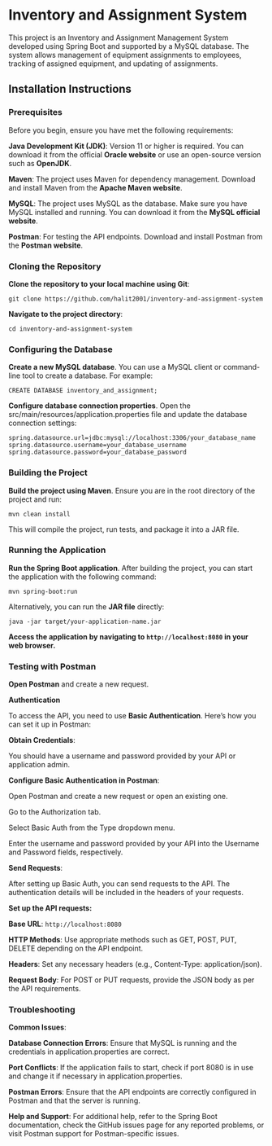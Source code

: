 # Inventory and Assignment System
This project is an Inventory and Assignment Management System developed using Spring Boot and supported by a MySQL database. The system allows management of equipment assignments to employees, tracking of assigned equipment, and updating of assignments.

## Installation Instructions

### Prerequisites

Before you begin, ensure you have met the following requirements:

**Java Development Kit (JDK)**: Version 11 or higher is required. You can download it from the official **Oracle website** or use an open-source version such as **OpenJDK**.

**Maven**: The project uses Maven for dependency management. Download and install Maven from the **Apache Maven website**.

**MySQL**: The project uses MySQL as the database. Make sure you have MySQL installed and running. You can download it from the **MySQL official website**.

**Postman**: For testing the API endpoints. Download and install Postman from the **Postman website**.

### Cloning the Repository

**Clone the repository to your local machine using Git**:

```git clone https://github.com/halit2001/inventory-and-assignment-system```

**Navigate to the project directory**:

```cd inventory-and-assignment-system```

### Configuring the Database

**Create a new MySQL database**. You can use a MySQL client or command-line tool to create a database. For example:

```CREATE DATABASE inventory_and_assignment;```

**Configure database connection properties**. Open the src/main/resources/application.properties file and update the database connection settings:

```
spring.datasource.url=jdbc:mysql://localhost:3306/your_database_name
spring.datasource.username=your_database_username
spring.datasource.password=your_database_password
```

### Building the Project

**Build the project using Maven**. Ensure you are in the root directory of the project and run:

```mvn clean install```

This will compile the project, run tests, and package it into a JAR file.

### Running the Application

**Run the Spring Boot application**. After building the project, you can start the application with the following command:

```mvn spring-boot:run```

Alternatively, you can run the **JAR file** directly:

 ```java -jar target/your-application-name.jar```

**Access the application by navigating to `http://localhost:8080` in your web browser.**

### Testing with Postman

**Open Postman** and create a new request.

**Authentication**

To access the API, you need to use **Basic Authentication**. Here’s how you can set it up in Postman:

**Obtain Credentials**:

You should have a username and password provided by your API or application admin.

**Configure Basic Authentication in Postman**:

Open Postman and create a new request or open an existing one.

Go to the Authorization tab.

Select Basic Auth from the Type dropdown menu.

Enter the username and password provided by your API into the Username and Password fields, respectively.

**Send Requests**:

After setting up Basic Auth, you can send requests to the API. The authentication details will be included in the headers of your requests.

**Set up the API requests:**

  **Base URL**: `http://localhost:8080`

  **HTTP Methods**: Use appropriate methods such as GET, POST, PUT, DELETE depending on the API endpoint.

  **Headers**: Set any necessary headers (e.g., Content-Type: application/json).

  **Request Body**: For POST or PUT requests, provide the JSON body as per the API requirements.

### Troubleshooting

**Common Issues**:

**Database Connection Errors**: Ensure that MySQL is running and the credentials in application.properties are correct.

**Port Conflicts**: If the application fails to start, check if port 8080 is in use and change it if necessary in application.properties.

**Postman Errors**: Ensure that the API endpoints are correctly configured in Postman and that the server is running.

**Help and Support**: For additional help, refer to the Spring Boot documentation, check the GitHub issues page for any reported problems, or visit Postman support for Postman-specific issues.
